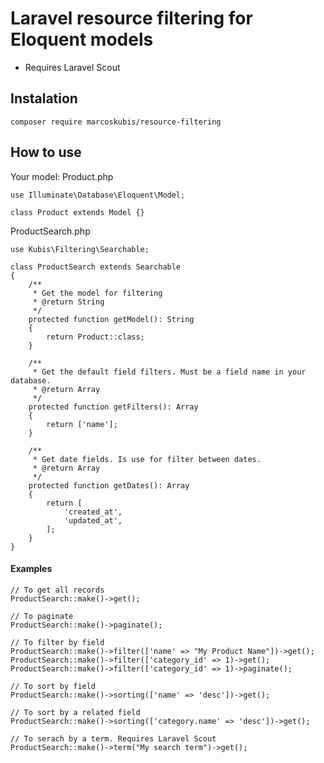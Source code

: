 # Laravel resource filtering for Eloquent models

* Requires Laravel Scout

## Instalation
`composer require marcoskubis/resource-filtering`

## How to use

Your model: Product.php
```
use Illuminate\Database\Eloquent\Model;

class Product extends Model {}

```

ProductSearch.php
```
use Kubis\Filtering\Searchable;

class ProductSearch extends Searchable
{
    /**
     * Get the model for filtering
     * @return String
     */
    protected function getModel(): String
    {
        return Product::class;
    }

    /**
     * Get the default field filters. Must be a field name in your database.
     * @return Array
     */
    protected function getFilters(): Array
    {
        return ['name'];
    }

    /**
     * Get date fields. Is use for filter between dates.
     * @return Array
     */
    protected function getDates(): Array
    {
        return [
            'created_at',
            'updated_at',
        ];
    }
}

```

#### Examples
```
// To get all records
ProductSearch::make()->get();

// To paginate
ProductSearch::make()->paginate();

// To filter by field
ProductSearch::make()->filter(['name' => "My Product Name"])->get();
ProductSearch::make()->filter(['category_id' => 1)->get();
ProductSearch::make()->filter(['category_id' => 1)->paginate();

// To sort by field
ProductSearch::make()->sorting(['name' => 'desc'])->get();

// To sort by a related field
ProductSearch::make()->sorting(['category.name' => 'desc'])->get();

// To serach by a term. Requires Laravel Scout
ProductSearch::make()->term("My search term")->get();
```
